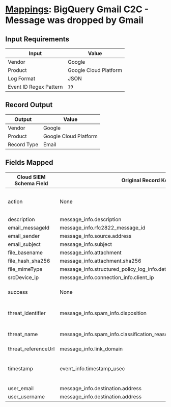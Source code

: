 # [Mappings](README.md): BigQuery Gmail C2C - Message was dropped by Gmail

## Input Requirements

|Input|Value|
|-----|-----|
|Vendor|Google|
|Product|Google Cloud Platform|
|Log Format|JSON|
|Event ID Regex Pattern|`19`|

## Record Output

|Output|Value|
|------|-----|
|Vendor|Google|
|Product|Google Cloud Platform|
|Record Type|Email|

## Fields Mapped

|Cloud SIEM Schema Field|Original Record Key|Notes|
|-----------------------|-------------------|-----|
|action|None|The static text `Message was dropped by Gmail` is populated in this schema field.|
|description|message_info.description||
|email_messageId|message_info.rfc2822_message_id||
|email_sender|message_info.source.address||
|email_subject|message_info.subject||
|file_basename|message_info.attachment||
|file_hash_sha256|message_info.attachment.sha256||
|file_mimeType|message_info.structured_policy_log_info.detected_file_types.mime_type||
|srcDevice_ip|message_info.connection_info.client_ip||
|success|None|The static text `false` is populated in this schema field.|
|threat_identifier|message_info.spam_info.disposition|This is a lookup field. More info to come in the catalog later...|
|threat_name|message_info.spam_info.classification_reason|This is a lookup field. More info to come in the catalog later...|
|threat_referenceUrl|message_info.link_domain||
|timestamp|event_info.timestamp_usec|We expect the orginal record value of `event_info.timestamp_usec` is in the format `yyyy-MM-dd'T'HH:mm:ss.SSSZ`|
|user_email|message_info.destination.address||
|user_username|message_info.destination.address||

